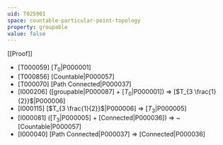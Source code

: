 ```yaml
---
uid: T025901
space: countable-particular-point-topology
property: groupable
value: false
---
```

[[Proof]]

* [T000059] [$T_0$|P000001]
* [T000856] [Countable|P000057]
* [T000070] [Path Connected|P000037]
* [I000206] ([groupable|P000087] + [$T_0$|P000001]) => [$T_{3 \frac{1}{2}}$|P000006]
* [I000115] [$T_{3 \frac{1}{2}}$|P000006] => [$T_3$|P000005]
* [I000081] ([$T_3$|P000005] + [Connected|P000036]) => ~[Countable|P000057]
* [I000040] [Path Connected|P000037] => [Connected|P000036]

